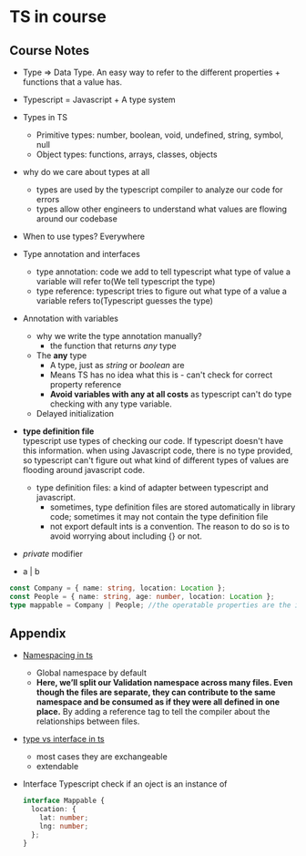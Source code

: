 # TS in course

## Course Notes

- Type => Data Type. An easy way to refer to the different properties + functions that a value has.

- Typescript = Javascript + A type system

- Types in TS
  - Primitive types: number, boolean, void, undefined, string, symbol, null
  - Object types: functions, arrays, classes, objects
- why do we care about types at all
  - types are used by the typescript compiler to analyze our code for errors
  - types allow other engineers to understand what values are flowing around our codebase
- When to use types? Everywhere
- Type annotation and interfaces
  - type annotation: code we add to tell typescript what type of value a variable will refer to(We tell typescript the type)
  - type reference: typescript tries to figure out what type of a value a variable refers to(Typescript guesses the type)
- Annotation with variables

  - why we write the type annotation manually?
    - the function that returns _any_ type
  - The **any** type
    - A type, just as _string_ or _boolean_ are
    - Means TS has no idea what this is - can't check for correct property reference
    - **Avoid variables with any at all costs** as typescript can't do type checking with any type variable.
  - Delayed initialization

- **type definition file** <br>
  typescript use types of checking our code. If typescript doesn't have this information. when using Javascript code, there is no type provided, so typescript can't figure out what kind of different types of values are flooding around javascript code.
  - type definition files: a kind of adapter between typescript and javascript.
    - sometimes, type definition files are stored automatically in library code; sometimes it may not contain the type definition file
    - not export default ints is a convention. The reason to do so is to avoid worrying about including {} or not.
- _private_ modifier

- a | b

```ts
const Company = { name: string, location: Location };
const People = { name: string, age: number, location: Location };
type mappable = Company | People; //the operatable properties are the intesection ones
```

## Appendix

- [Namespacing in ts](https://www.typescriptlang.org/docs/handbook/namespaces.html)

  - Global namespace by default
  - **Here, we’ll split our Validation namespace across many files. Even though the files are separate, they can contribute to the same namespace and be consumed as if they were all defined in one place.** By adding a reference tag to tell the compiler about the relationships between files.

- [type vs interface in ts](https://www.typescriptlang.org/docs/handbook/2/everyday-types.html#differences-between-type-aliases-and-interfaces)
  - most cases they are exchangeable
  - extendable
- Interface
  Typescript check if an oject is an instance of

  ```ts
  interface Mappable {
    location: {
      lat: number;
      lng: number;
    };
  }
  ```
